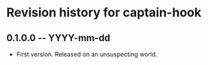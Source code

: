 # Revision history for captain-hook

## 0.1.0.0  -- YYYY-mm-dd

* First version. Released on an unsuspecting world.
